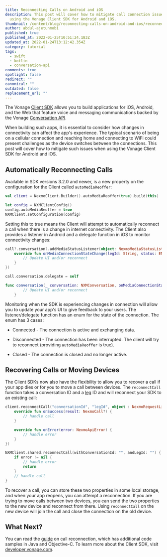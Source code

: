 ```yaml
---
title: Reconnecting Calls on Android and iOS
description: This post will cover how to mitigate call connection issues when
  using the Vonage Client SDK for Android and iOS.
thumbnail: /content/blog/reconnecting-calls-on-android-and-ios/reconnecting-calls.jpg
author: abdul-ajetunmobi
published: true
published_at: 2022-01-25T10:51:24.183Z
updated_at: 2022-01-24T13:12:42.354Z
category: tutorial
tags:
  - swift
  - kotlin
  - conversation-api
comments: true
spotlight: false
redirect: ""
canonical: ""
outdated: false
replacement_url: ""
---
```

The Vonage [Client SDK](https://developer.vonage.com/client-sdk/overview) allows you to build applications for iOS, Android, and the Web that feature voice and messaging communications backed by the Vonage [Conversation API](https://developer.vonage.com/conversation/overview).

When building such apps, it is essential to consider how changes in connectivity can affect the app's experience. The typical scenario of being on a cellular connection and reaching home and connecting to WiFi could present challenges as the device switches between the connections. This post will cover how to mitigate such issues when using the Vonage Client SDK for Android and iOS.

## Automatically Reconnecting Calls

Available in SDK versions 3.2.0 and newer, is a new property on the configuration for the Client called `autoMediaReoffer`:

```kotlin
val client = NexmoClient.Builder().autoMediaReoffer(true).build(this)
```

```swift
let config = NXMClientConfig()
config.autoMediaReoffer = true
NXMClient.setConfiguration(config)
```

Setting this to true means the Client will attempt to automatically reconnect a call when there is a change in internet connectivity. The Client also provides a listener in Android and a delegate function in iOS to monitor connectivity changes:

```kotlin
call?.conversation?.addMediaStatusListener(object: NexmoMediaStatusListener {
    override fun onMediaConnectionStateChange(legId: String, status: EMediaConnectionState) {
        // Update UI and/or reconnect
    }
})
```

```swift
call.conversation.delegate = self

func conversation(_ conversation: NXMConversation, onMediaConnectionStateChange state: NXMMediaConnectionStatus, legId: String) {
        // Update UI and/or reconnect
    }
```

Monitoring when the SDK is experiencing changes in connection will allow you to update your app's UI to give feedback to your users. The listener/delegate function has an enum for the state of the connection. The enum has 3 cases:

* Connected - The connection is active and exchanging data.

* Disconnected - The connection has been interrupted. The client will try to reconnect (providing `autoMediaReoffer` is true).

* Closed - The connection is closed and no longer active.

## Recovering Calls or Moving Devices

The Client SDKs now also have the flexibility to allow you to recover a call if your app dies or for you to move a call between devices. The `reconnectCall` function takes a conversation ID and a [leg](https://developer.vonage.com/conversation/concepts/leg) ID and will reconnect your SDK to an existing call:

```kotlin
client.reconnectCall("conversationId", "legId", object : NexmoRequestListener<NexmoCall> {
    override fun onSuccess(result: NexmoCall?) {
        // handle call
    }

    override fun onError(error: NexmoApiError) {
        // handle error
    }
})
```

```swift 
NXMClient.shared.reconnectCall(withConversationId: "", andLegId: "") { error, call in
    if error != nil {
        // handle error
        return
    }
    // handle call
}
```

To recover a call, you can store these two properties in some local storage, and when your app reopens, you can attempt a reconnection. If you are trying to move calls between two devices, you can send the two properties to the new device and reconnect from there. Using `reconnectCall` on the new device will join the call and close the connection on the old device. 

## What Next?

You can read the [guide](https://developer.vonage.com/client-sdk/in-app-voice/guides/reconnect-call) on call reconnection, which has additional code samples in Java and Objective-C. To learn more about the Client SDK, visit [developer.vonage.com](https://developer.nexmo.com/client-sdk/overview).